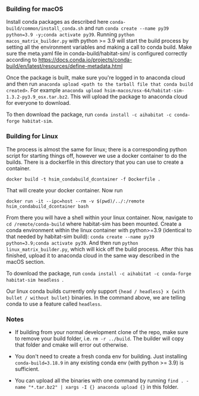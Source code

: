 ### Building for macOS

Install conda packages as described here ```conda-build/common/install_conda.sh``` and run ```conda create --name py39 python=3.9 -y;conda activate py39```.
Running ```python macos_matrix_builder.py``` with python >= 3.9 will start the build process by setting all the environment variables and making a call to conda build. Make sure the meta.yaml file in conda-build/habitat-sim/ is configured correctly according to https://docs.conda.io/projects/conda-build/en/latest/resources/define-metadata.html

Once the package is built, make sure you're logged in to anaconda cloud and then run ```anaconda upload <path to the tarball file that conda build created>```. For example ```anaconda upload hsim-macos/osx-64/habitat-sim-1.3.2-py3.9_osx.tar.bz2```. This will upload the package to anaconda cloud for everyone to download.

To then download the package, run ```conda install -c aihabitat -c conda-forge habitat-sim```.


### Building for Linux

The process is almost the same for linux; there is a corresponding python script for starting things off, however we use a docker container to do the builds. There is a dockerfile in this directory that you can use to create a container.

```docker build -t hsim_condabuild_dcontainer -f Dockerfile .```

That will create your docker container. Now run

```docker run -it --ipc=host --rm -v $(pwd)/../:/remote hsim_condabuild_dcontainer bash```

From there you will have a shell within your linux container. Now, navigate to ```cd /remote/conda-build``` where habitat-sim has been mounted. Create a conda environment within the linux container with python>=3.9 (identical to that needed by habitat-sim build): ```conda create --name py39 python=3.9;conda activate py39```. And then run ```python linux_matrix_builder.py```, which will kick off the build process. After this has finished, upload it to anaconda cloud in the same way described in the macOS section.

To download the package, run ```conda install -c aihabitat -c conda-forge habitat-sim headless ```.

Our linux conda builds currently only support ```{head / headless} x {with bullet / without bullet}``` binaries. In the command above, we are telling conda to use a feature called ```headless```.



### Notes

* If building from your normal development clone of the repo, make sure to remove your build folder, i.e. ```rm -r ../build```.  The builder will copy that folder and cmake will error out otherwise.

* You don't need to create a fresh conda env for building.  Just installing ```conda-build=3.18.9``` in any existing conda env (with python >= 3.9) is sufficient.

* You can upload all the binaries with one command by running ```find . -name "*.tar.bz2" | xargs -I {} anaconda upload {}``` in this folder.
